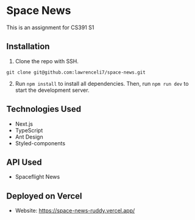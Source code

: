 # Space News

This is an assignment for CS391 S1

## Installation

1. Clone the repo with SSH.

```
git clone git@github.com:lawrenceli7/space-news.git
```

2. Run `npm install` to install all dependencies. Then, run `npm run dev` to start the development server.

## Technologies Used
- Next.js
- TypeScript
- Ant Design
- Styled-components

## API Used
- Spaceflight News

## Deployed on Vercel
- Website: https://space-news-ruddy.vercel.app/
